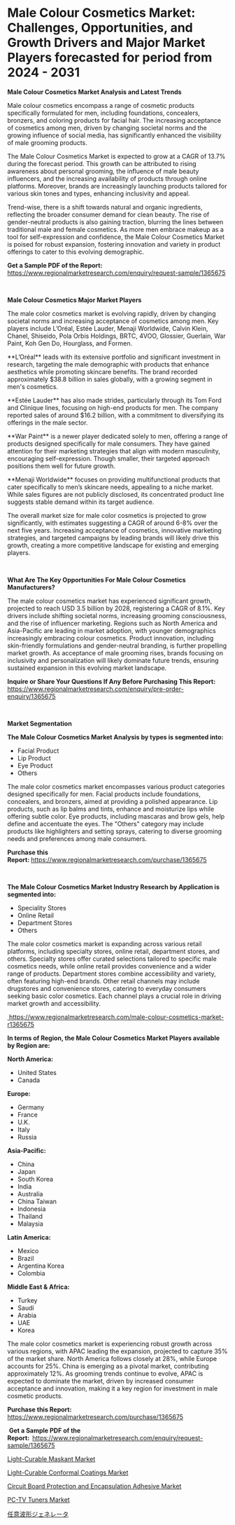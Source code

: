 <p><h1>Male Colour Cosmetics Market: Challenges, Opportunities, and Growth Drivers and Major Market Players forecasted for period from 2024 - 2031</h1></p><p><strong>Male Colour Cosmetics Market Analysis and Latest Trends</strong></p>
<p><p>Male colour cosmetics encompass a range of cosmetic products specifically formulated for men, including foundations, concealers, bronzers, and coloring products for facial hair. The increasing acceptance of cosmetics among men, driven by changing societal norms and the growing influence of social media, has significantly enhanced the visibility of male grooming products. </p><p>The Male Colour Cosmetics Market is expected to grow at a CAGR of 13.7% during the forecast period. This growth can be attributed to rising awareness about personal grooming, the influence of male beauty influencers, and the increasing availability of products through online platforms. Moreover, brands are increasingly launching products tailored for various skin tones and types, enhancing inclusivity and appeal. </p><p>Trend-wise, there is a shift towards natural and organic ingredients, reflecting the broader consumer demand for clean beauty. The rise of gender-neutral products is also gaining traction, blurring the lines between traditional male and female cosmetics. As more men embrace makeup as a tool for self-expression and confidence, the Male Colour Cosmetics Market is poised for robust expansion, fostering innovation and variety in product offerings to cater to this evolving demographic.</p></p>
<p><strong>Get a Sample PDF of the Report:&nbsp;</strong> <a href="https://www.regionalmarketresearch.com/enquiry/request-sample/1365675">https://www.regionalmarketresearch.com/enquiry/request-sample/1365675</a></p>
<p>&nbsp;</p>
<p><strong>Male Colour Cosmetics Major Market Players</strong></p>
<p><p>The male color cosmetics market is evolving rapidly, driven by changing societal norms and increasing acceptance of cosmetics among men. Key players include L’Oréal, Estée Lauder, Menaji Worldwide, Calvin Klein, Chanel, Shiseido, Pola Orbis Holdings, BRTC, 4VOO, Glossier, Guerlain, War Paint, Koh Gen Do, Hourglass, and Formen.</p><p>**L’Oréal** leads with its extensive portfolio and significant investment in research, targeting the male demographic with products that enhance aesthetics while promoting skincare benefits. The brand recorded approximately $38.8 billion in sales globally, with a growing segment in men's cosmetics.</p><p>**Estée Lauder** has also made strides, particularly through its Tom Ford and Clinique lines, focusing on high-end products for men. The company reported sales of around $16.2 billion, with a commitment to diversifying its offerings in the male sector.</p><p>**War Paint** is a newer player dedicated solely to men, offering a range of products designed specifically for male consumers. They have gained attention for their marketing strategies that align with modern masculinity, encouraging self-expression. Though smaller, their targeted approach positions them well for future growth.</p><p>**Menaji Worldwide** focuses on providing multifunctional products that cater specifically to men’s skincare needs, appealing to a niche market. While sales figures are not publicly disclosed, its concentrated product line suggests stable demand within its target audience.</p><p>The overall market size for male color cosmetics is projected to grow significantly, with estimates suggesting a CAGR of around 6-8% over the next five years. Increasing acceptance of cosmetics, innovative marketing strategies, and targeted campaigns by leading brands will likely drive this growth, creating a more competitive landscape for existing and emerging players.</p></p>
<p>&nbsp;</p>
<p><strong>What Are The Key Opportunities For Male Colour Cosmetics Manufacturers?</strong></p>
<p><p>The male colour cosmetics market has experienced significant growth, projected to reach USD 3.5 billion by 2028, registering a CAGR of 8.1%. Key drivers include shifting societal norms, increasing grooming consciousness, and the rise of influencer marketing. Regions such as North America and Asia-Pacific are leading in market adoption, with younger demographics increasingly embracing colour cosmetics. Product innovation, including skin-friendly formulations and gender-neutral branding, is further propelling market growth. As acceptance of male grooming rises, brands focusing on inclusivity and personalization will likely dominate future trends, ensuring sustained expansion in this evolving market landscape.</p></p>
<p><strong>Inquire or Share Your Questions If Any Before Purchasing This Report:</strong> <a href="https://www.regionalmarketresearch.com/enquiry/pre-order-enquiry/1365675">https://www.regionalmarketresearch.com/enquiry/pre-order-enquiry/1365675</a></p>
<p>&nbsp;</p>
<p><strong>Market Segmentation</strong></p>
<p><strong>The Male Colour Cosmetics Market Analysis by types is segmented into:</strong></p>
<p><ul><li>Facial Product</li><li>Lip Product</li><li>Eye Product</li><li>Others</li></ul></p>
<p><p>The male color cosmetics market encompasses various product categories designed specifically for men. Facial products include foundations, concealers, and bronzers, aimed at providing a polished appearance. Lip products, such as lip balms and tints, enhance and moisturize lips while offering subtle color. Eye products, including mascaras and brow gels, help define and accentuate the eyes. The "Others" category may include products like highlighters and setting sprays, catering to diverse grooming needs and preferences among male consumers.</p></p>
<p><strong>Purchase this Report:&nbsp;</strong><a href="https://www.regionalmarketresearch.com/purchase/1365675">https://www.regionalmarketresearch.com/purchase/1365675</a></p>
<p>&nbsp;</p>
<p><strong>The Male Colour Cosmetics Market Industry Research by Application is segmented into:</strong></p>
<p><ul><li>Speciality Stores</li><li>Online Retail</li><li>Department Stores</li><li>Others</li></ul></p>
<p><p>The male color cosmetics market is expanding across various retail platforms, including specialty stores, online retail, department stores, and others. Specialty stores offer curated selections tailored to specific male cosmetics needs, while online retail provides convenience and a wider range of products. Department stores combine accessibility and variety, often featuring high-end brands. Other retail channels may include drugstores and convenience stores, catering to everyday consumers seeking basic color cosmetics. Each channel plays a crucial role in driving market growth and accessibility.</p></p>
<p><a href="https://www.regionalmarketresearch.com/male-colour-cosmetics-market-r1365675">&nbsp;https://www.regionalmarketresearch.com/male-colour-cosmetics-market-r1365675</a></p>
<p><strong>In terms of Region, the Male Colour Cosmetics Market Players available by Region are:</strong></p>
<p>
    <p> <strong> North America: </strong>
        <ul>
            <li>United States</li>
            <li>Canada</li>
        </ul>
        </p> 
    <p> <strong> Europe: </strong>
        <ul>
            <li>Germany</li>
            <li>France</li>
            <li>U.K.</li>
            <li>Italy</li>
            <li>Russia</li>
        </ul>
        </p> 
    <p> <strong> Asia-Pacific: </strong>
        <ul>
            <li>China</li>
            <li>Japan</li>
            <li>South Korea</li>
            <li>India</li>
            <li>Australia</li>
            <li>China Taiwan</li>
            <li>Indonesia</li>
            <li>Thailand</li>
            <li>Malaysia</li>
        </ul>
        </p> 
    <p> <strong> Latin America: </strong>
        <ul>
            <li>Mexico</li>
            <li>Brazil</li>
            <li>Argentina Korea</li>
            <li>Colombia</li>
        </ul>
        </p> 
    <p> <strong> Middle East & Africa: </strong>
        <ul>
            <li>Turkey</li>
            <li>Saudi</li>
            <li>Arabia</li>
            <li>UAE</li>
            <li>Korea</li>
        </ul>
    </p>
    </p>
<p><p>The male color cosmetics market is experiencing robust growth across various regions, with APAC leading the expansion, projected to capture 35% of the market share. North America follows closely at 28%, while Europe accounts for 25%. China is emerging as a pivotal market, contributing approximately 12%. As grooming trends continue to evolve, APAC is expected to dominate the market, driven by increased consumer acceptance and innovation, making it a key region for investment in male cosmetic products.</p></p>
<p><strong>Purchase this Report: </strong><a href="https://www.regionalmarketresearch.com/purchase/1365675">https://www.regionalmarketresearch.com/purchase/1365675</a></p>
<p>&nbsp;<strong>Get a Sample PDF of the Report:&nbsp;&nbsp;</strong><a href="https://www.regionalmarketresearch.com/enquiry/request-sample/1365675">https://www.regionalmarketresearch.com/enquiry/request-sample/1365675</a></p>
<p><strong></strong></p>
<p><p><a href="https://issuu.com/reportprime-2/docs/light-curable-maskant-market-size-2_afafce8c1b68cf">Light-Curable Maskant Market</a></p><p><a href="https://issuu.com/reportprime-2/docs/light-curable-conformal-coatings-ma_a5c350a0c281cd">Light-Curable Conformal Coatings Market</a></p><p><a href="https://github.com/MariaWashington76/Market-Research-Report-List-1/blob/main/circuit-board-protection-and-encapsulation-adhesive-market.md">Circuit Board Protection and Encapsulation Adhesive Market</a></p><p><a href="https://medium.com/@horacetkejs/driving-factors-behind-the-pc-tv-tuners-market-trends-applications-and-regional-market-insights-d70b6eb11d50">PC-TV Tuners Market</a></p><p><a href="https://medium.com/@maninajar/%E3%82%B0%E3%83%AD%E3%83%BC%E3%83%90%E3%83%AB%E4%BB%BB%E6%84%8F%E6%B3%A2%E5%BD%A2%E7%99%BA%E7%94%9F%E5%99%A8%E5%B8%82%E5%A0%B4%E3%81%AE%E3%83%88%E3%83%AC%E3%83%B3%E3%83%89%E3%81%A8%E9%9D%A9%E6%96%B0-%E5%89%8D%E5%90%91%E3%81%8D%E5%88%86%E6%9E%90-2024-2031-405cd9ff3bec">任意波形ジェネレータ</a></p></p>